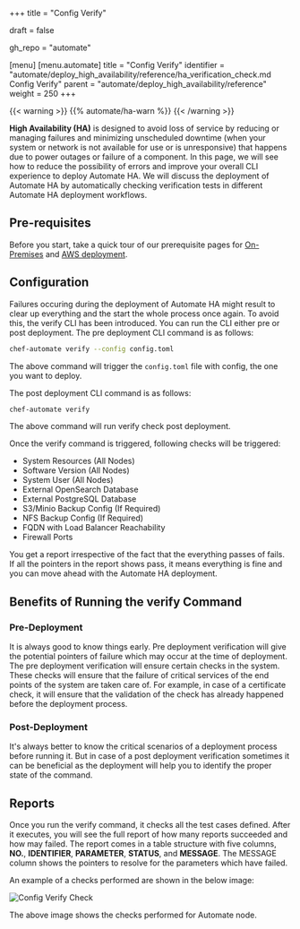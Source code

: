+++
title = "Config Verify"

draft = false

gh_repo = "automate"

[menu]
  [menu.automate]
    title = "Config Verify"
    identifier = "automate/deploy_high_availability/reference/ha_verification_check.md Config Verify"
    parent = "automate/deploy_high_availability/reference"
    weight = 250
+++

{{< warning >}}
{{% automate/ha-warn %}}
{{< /warning >}}

**High Availability (HA)** is designed to avoid loss of service by reducing or managing failures and minimizing unscheduled downtime (when your system or network is not available for use or is unresponsive) that happens due to power outages or failure of a component. In this page, we will see how to reduce the possibility of errors and improve your overall CLI experience to deploy Automate HA. We will discuss the deployment of Automate HA by automatically checking verification tests in different Automate HA deployment workflows.

## Pre-requisites

Before you start, take a quick tour of our prerequisite pages for [On-Premises](/automate/ha_on_premises_deployment_prerequisites/) and [AWS deployment](/automate/ha_aws_deployment_prerequisites/).

## Configuration

Failures occuring during the deployment of Automate HA might result to clear up everything and the start the whole process once again. To avoid this, the verify CLI has been introduced. You can run the CLI either pre or post deployment. The pre deployment CLI command is as follows:

```bash
chef-automate verify --config config.toml
```

The above command will trigger the `config.toml` file with config, the one you want to deploy. 

The post deployment CLI command is as follows:

```bash
chef-automate verify
```

The above command will run verify check post deployment.

Once the verify command is triggered, following checks will be triggered:

- System Resources (All Nodes)
- Software Version (All Nodes)
- System User (All Nodes)
- External OpenSearch Database
- External PostgreSQL Database
- S3/Minio Backup Config (If Required)
- NFS Backup Config (If Required)
- FQDN with Load Balancer Reachability
- Firewall Ports

You get a report irrespective of the fact that the everything passes of fails. If all the pointers in the report shows pass, it means everything is fine and you can move ahead with the Automate HA deployment.

## Benefits of Running the verify Command

### Pre-Deployment

It is always good to know things early. Pre deployment verification will give the potential pointers of failure which may occur at the time of deployment. The pre deployment verification will ensure certain checks in the system. These checks will ensure that the failure of critical services of the end points of the system are taken care of. For example, in case of a certificate check, it will ensure that the validation of the check has already happened before the deployment process.

### Post-Deployment

It's always better to know the critical scenarios of a deployment process before running it. But in case of a post deployment verification sometimes it can be beneficial as the deployment will help you to identify the proper state of the command.

## Reports

Once you run the verify command, it checks all the test cases defined. After it executes, you will see the full report of how many reports succeeded and how may failed. The report comes in a table structure with five columns, **NO.**, **IDENTIFIER**, **PARAMETER**, **STATUS**, and **MESSAGE**. The MESSAGE column shows the pointers to resolve for the parameters which have failed.

An example of a checks performed are shown in the below image:

![Config Verify Check](/images/automate/verify_checks_example.png)

The above image shows the checks performed for Automate node.
